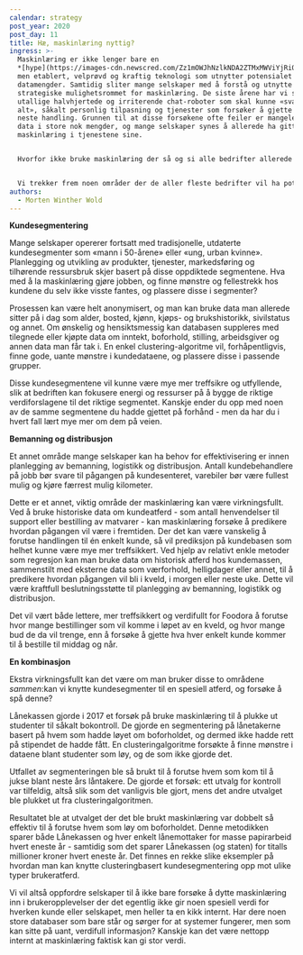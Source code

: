 ```yaml
---
calendar: strategy
post_year: 2020
post_day: 11
title: Hæ, maskinlæring nyttig?
ingress: >-
  Maskinlæring er ikke lenger bare en
  *[hype](https://images-cdn.newscred.com/Zz1mOWJhNzlkNDA2ZTMxMWViYjRiOGFiM2IyMjQ1YmMwZQ==)*,
  men etablert, velprøvd og kraftig teknologi som utnytter potensialet i store
  datamengder. Samtidig sliter mange selskaper med å forstå og utnytte det
  strategiske mulighetsrommet for maskinlæring. De siste årene har vi sett
  utallige halvhjertede og irriterende chat-roboter som skal kunne «svare på
  alt», såkalt personlig tilpasning og tjenester som forsøker å gjette brukerens
  neste handling. Grunnen til at disse forsøkene ofte feiler er mangelen på gode
  data i store nok mengder, og mange selskaper synes å allerede ha gitt opp
  maskinlæring i tjenestene sine.


  Hvorfor ikke bruke maskinlæring der så og si alle bedrifter allerede harstore datamengder - nemlig internt? I denne artikkelen slår vi et slag for å bruke maskinlæringsmetoder *internt* i bedriften for å effektivisere og forbedre tjenester, prosesser og bunnlinje.


  Vi trekker frem noen områder der de aller fleste bedrifter vil ha potensiale for å ta i bruk maskinlæring.
authors:
  - Morten Winther Wold
---
```

**Kundesegmentering**

Mange selskaper opererer fortsatt med tradisjonelle, utdaterte kundesegmenter som «mann i 50-årene» eller «ung, urban kvinne». Planlegging og utvikling av produkter, tjenester, markedsføring og tilhørende ressursbruk skjer basert på disse oppdiktede segmentene. Hva med å la maskinlæring gjøre jobben, og finne mønstre og fellestrekk hos kundene du selv ikke visste fantes, og plassere disse i segmenter?



Prosessen kan være helt anonymisert, og man kan bruke data man allerede sitter på i dag som alder, bosted, kjønn, kjøps- og brukshistorikk, sivilstatus og annet. Om ønskelig og hensiktsmessig kan databasen suppleres med tilegnede eller kjøpte data om inntekt, boforhold, stilling, arbeidsgiver og annen data man får tak i. En enkel clustering-algoritme vil, forhåpentligvis, finne gode, uante mønstre i kundedataene, og plassere disse i passende grupper.



Disse kundesegmentene vil kunne være mye mer treffsikre og utfyllende, slik at bedriften kan fokusere energi og ressurser på å bygge de riktige verdiforslagene til det riktige segmentet. Kanskje ender du opp med noen av de samme segmentene du hadde gjettet på forhånd - men da har du i hvert fall lært mye mer om dem på veien.



**Bemanning og distribusjon**

Et annet område mange selskaper kan ha behov for effektivisering er innen planlegging av bemanning, logistikk og distribusjon. Antall kundebehandlere på jobb bør svare til pågangen på kundesenteret, varebiler bør være fullest mulig og kjøre færrest mulig kilometer.

Dette er et annet, viktig område der maskinlæring kan være virkningsfullt. Ved å bruke historiske data om kundeatferd - som antall henvendelser til support eller bestilling av matvarer - kan maskinlæring forsøke å predikere hvordan pågangen vil være i fremtiden. Der det kan være vanskelig å forutse handlingen til én enkelt kunde, så vil prediksjon på kundebasen som helhet kunne være mye mer treffsikkert. Ved hjelp av relativt enkle metoder som regresjon kan man bruke data om historisk atferd hos kundemassen, sammenstilt med eksterne data som værforhold, helligdager eller annet, til å predikere hvordan pågangen vil bli i kveld, i morgen eller neste uke. Dette vil være kraftfull beslutningsstøtte til planlegging av bemanning, logistikk og distribusjon.

Det vil vært både lettere, mer treffsikkert og verdifullt for Foodora å forutse hvor mange bestillinger som vil komme i løpet av en kveld, og hvor mange bud de da vil trenge, enn å forsøke å gjette hva hver enkelt kunde kommer til å bestille til middag og når.

**En kombinasjon**

Ekstra virkningsfullt kan det være om man bruker disse to områdene *sammen*:kan vi knytte kundesegmenter til en spesiell atferd, og forsøke å spå denne?



Lånekassen gjorde i 2017 et forsøk på bruke maskinlæring til å plukke ut studenter til såkalt bokontroll. De gjorde en segmentering på lånetakerne basert på hvem som hadde løyet om boforholdet, og dermed ikke hadde rett på stipendet de hadde fått. En clusteringalgoritme forsøkte å finne mønstre i dataene blant studenter som løy, og de som ikke gjorde det.

Utfallet av segmenteringen ble så brukt til å forutse hvem som kom til å jukse blant neste års låntakere. De gjorde et forsøk: ett utvalg for kontroll var tilfeldig, altså slik som det vanligvis ble gjort, mens det andre utvalget ble plukket ut fra clusteringalgoritmen.



Resultatet ble at utvalget der det ble brukt maskinlæring var dobbelt så effektiv til å forutse hvem som løy om boforholdet. Denne metodikken sparer både Lånekassen og hver enkelt lånemottaker for masse papirarbeid hvert eneste år - samtidig som det sparer Lånekassen (og staten) for titalls millioner kroner hvert eneste år. Det finnes en rekke slike eksempler på hvordan man kan knytte clusteringbasert kundesegmentering opp mot ulike typer brukeratferd.



Vi vil altså oppfordre selskaper til å ikke bare forsøke å dytte maskinlæring inn i brukeropplevelser der det egentlig ikke gir noen spesiell verdi for hverken kunde eller selskapet, men heller ta en kikk internt. Har dere noen store databaser som bare står og sørger for at systemer fungerer, men som kan sitte på uant, verdifull informasjon? Kanskje kan det være nettopp internt at maskinlæring faktisk kan gi stor verdi.